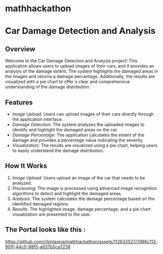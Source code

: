 # mathhackathon

# Car Damage Detection and Analysis

## Overview

Welcome to the Car Damage Detection and Analysis project! This application allows users to upload images of their cars, and it provides an analysis of the damage extent. The system highlights the damaged areas in the images and returns a damage percentage. Additionally, the results are visualized with a pie chart to offer a clear and comprehensive understanding of the damage distribution.

## Features

- *Image Upload*: Users can upload images of their cars directly through the application interface.
- *Damage Detection*: The system analyzes the uploaded images to identify and highlight the damaged areas on the car.
- *Damage Percentage*: The application calculates the extent of the damage and provides a percentage value indicating the severity.
- *Visualization*: The results are visualized using a pie chart, helping users to easily understand the damage distribution.

## How It Works

1. *Image Upload*: Users upload an image of the car that needs to be analyzed.
2. *Processing*: The image is processed using advanced image recognition algorithms to detect and highlight the damaged areas.
3. *Analysis*: The system calculates the damage percentage based on the identified damaged regions.
4. *Results*: The highlighted image, damage percentage, and a pie chart visualization are presented to the user.

## The Portal looks like this :


https://github.com/chintasiva/mathhackathon/assets/112633527/7d98c113-901f-44c0-88f5-a637b5ca7238

